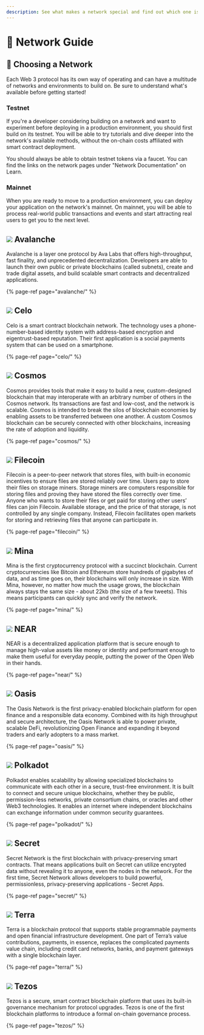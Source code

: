 ```yaml
---
description: See what makes a network special and find out which one is a good fit for you
---
```


# 🔭 Network Guide

## 📍 Choosing a Network

Each Web 3 protocol has its own way of operating and can have a multitude of networks and environments to build on. Be sure to understand what's available before getting started! 

### Testnet

If you're a developer considering building on a network and want to experiment before deploying in a production environment, you should first build on its testnet. You will be able to try tutorials and dive deeper into the network's available methods, without the on-chain costs affiliated with smart contract deployment. 

You should always be able to obtain testnet tokens via a faucet. You can find the links on the network pages under "Network Documentation" on Learn. 

### Mainnet

When you are ready to move to a production environment, you can deploy your application on the network's mainnet. On mainnet, you will be able to process real-world public transactions and events and start attracting real users to get you to the next level. 

## ![](../.gitbook/assets/avalanche_token_round-300x300.png) Avalanche 

Avalanche is a layer one protocol by Ava Labs that offers high-throughput, fast finality, and unprecedented decentralization. Developers are able to launch their own public or private blockchains \(called subnets\), create and trade digital assets, and build scalable smart contracts and decentralized applications.

{% page-ref page="avalanche/" %}

## ![](../.gitbook/assets/37552875%20%282%29%20%282%29%20%282%29%20%282%29%20%282%29%20%282%29%20%282%29%20%282%29%20%282%29%20%282%29%20%282%29%20%282%29%20%282%29%20%282%29.png) Celo

Celo is a smart contract blockchain network. The technology uses a phone-number-based identity system with address-based encryption and eigentrust-based reputation. Their first application is a social payments system that can be used on a smartphone. 

{% page-ref page="celo/" %}

## ![](../.gitbook/assets/rsz_1cosmoslogo_1.png) Cosmos 

Cosmos provides tools that make it easy to build a new, custom-designed blockchain that may interoperate with an arbitrary number of others in the Cosmos network. Its transactions are fast and low-cost, and the network is scalable. Cosmos is intended to break the silos of blockchain economies by enabling assets to be transferred between one another. A custom Cosmos blockchain can be securely connected with other blockchains, increasing the rate of adoption and liquidity.

{% page-ref page="cosmos/" %}

## ![](../.gitbook/assets/filecoin_logo.png) Filecoin 

Filecoin is a peer-to-peer network that stores files, with built-in economic incentives to ensure files are stored reliably over time. Users pay to store their files on storage miners. Storage miners are computers responsible for storing files and proving they have stored the files correctly over time. Anyone who wants to store their files or get paid for storing other users’ files can join Filecoin. Available storage, and the price of that storage, is not controlled by any single company. Instead, Filecoin facilitates open markets for storing and retrieving files that anyone can participate in.

{% page-ref page="filecoin/" %}

## ![](../.gitbook/assets/1_gc0dp8vfvm6bwwn51nuqew.png) Mina 

Mina is the first cryptocurrency protocol with a succinct blockchain. Current cryptocurrencies like Bitcoin and Ethereum store hundreds of gigabytes of data, and as time goes on, their blockchains will only increase in size. With Mina, however, no matter how much the usage grows, the blockchain always stays the same size - about 22kb \(the size of a few tweets\). This means participants can quickly sync and verify the network.

{% page-ref page="mina/" %}

## ![](../.gitbook/assets/tnear_icon_1.png) NEAR 

NEAR is a decentralized application platform that is secure enough to manage high-value assets like money or identity and performant enough to make them useful for everyday people, putting the power of the Open Web in their hands.

{% page-ref page="near/" %}

## ![](../.gitbook/assets/output-onlinepngtools-3-.png) Oasis 

The Oasis Network is the first privacy-enabled blockchain platform for open finance and a responsible data economy. Combined with its high throughput and secure architecture, the Oasis Network is able to power private, scalable DeFi, revolutionizing Open Finance and expanding it beyond traders and early adopters to a mass market.

{% page-ref page="oasis/" %}

## ![](../.gitbook/assets/4129.png) Polkadot

Polkadot enables scalability by allowing specialized blockchains to communicate with each other in a secure, trust-free environment. It is built to connect and secure unique blockchains, whether they be public, permission-less networks, private consortium chains, or oracles and other Web3 technologies. It enables an internet where independent blockchains can exchange information under common security guarantees.

{% page-ref page="polkadot/" %}

## ![](../.gitbook/assets/logo1.png) Secret

Secret Network is the first blockchain with privacy-preserving smart contracts. That means applications built on Secret can utilize encrypted data without revealing it to anyone, even the nodes in the network. For the first time, Secret Network allows developers to build powerful, permissionless, privacy-preserving applications - Secret Apps.

{% page-ref page="secret/" %}

## ![](../.gitbook/assets/rsz_terra-logo%20%281%29.jpg) Terra 

Terra is a blockchain protocol that supports stable programmable payments and open financial infrastructure development. One part of Terra’s value contributions, payments, in essence, replaces the complicated payments value chain, including credit card networks, banks, and payment gateways with a single blockchain layer. 

{% page-ref page="terra/" %}

## ![](../.gitbook/assets/2011.png) Tezos 

Tezos is a secure, smart contract blockchain platform that uses its built-in governance mechanism for protocol upgrades. Tezos is one of the first blockchain platforms to introduce a formal on-chain governance process. 

{% page-ref page="tezos/" %}

